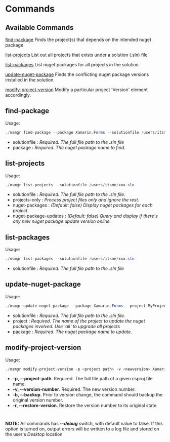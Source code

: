 # Commands

## Available Commands
[find-package](https://github.com/synthphonic/nautilus-cli/blob/33-documentation-update-readmemd-to-include-modify-project-version-command/COMMANDS.md#find-package)
Finds the project(s) that depends on the intended nuget package

[list-projects](https://github.com/synthphonic/nautilus-cli/blob/33-documentation-update-readmemd-to-include-modify-project-version-command/COMMANDS.md#list-projects)
List out all projects that exists under a solution (.sln) file

[list-packages](https://github.com/synthphonic/nautilus-cli/blob/33-documentation-update-readmemd-to-include-modify-project-version-command/COMMANDS.md#list-packages)
List nuget packages for all projects in the solution

[update-nuget-package](https://github.com/synthphonic/nautilus-cli/blob/33-documentation-update-readmemd-to-include-modify-project-version-command/COMMANDS.md#update-nuget-package)
Finds the conflicting nuget package versions installed in the solution.

[modify-project-version](https://github.com/synthphonic/nautilus-cli/blob/33-documentation-update-readmemd-to-include-modify-project-version-command/COMMANDS.md#modify-project-version)
Modify a particular project 'Version' element accordingly.

## find-package
Usage:
```csharp
./nsmgr find-package --package Xamarin.Forms --solutionfile /users/itsme/xxx.sln
```
  - solutionfile :   *Required. The full file path to the .sln file*
  - package          :   *Required. The nuget package name to find.*

## list-projects
Usage:
```csharp
./nsmgr list-projects --solutionfile /users/itsme/xxx.sln
```
  - solutionfile : *Required. The full file path to the .sln file.*
  - projects-only   : *Process project files only and ignore the rest.*
  - nuget-packages : *(Default: false) Display nuget packages for each project.*
  - nuget-package-updates : *(Default: false) Query and display if there's any new nuget package update version online.*

## list-packages
Usage:
```csharp
./nsmgr list-packages --solutionfile /users/itsme/xxx.sln
```
  - solutionfile : *Required. The full file path to the .sln file*


## update-nuget-package
Usage:
```csharp
./nsmgr update-nuget-package --package Xamarin.Forms --project MyProject.Name --solutionfile /users/itsme/xxx.sln --version 3.6.1.21221121
```
  - solutionfile : *Required. The full file path to the .sln file.*
  - project : *Required. The name of the project to update the nuget packages involved. Use 'all' to upgrade all projects*
  - package : *Required. The nuget package name to update.*

## modify-project-version
Usage:
```csharp
./nsmgr modify-project-version -p <project path> -v <newversion> Xamarin.Forms --project MyProject.Name --solutionfile /users/itsme/xxx.sln --version 3.6.1.21221121
```
- **-p, --project-path**. Required. The full file path of a given csproj file name.
- **-v, --version-number**. Required. The new version number.
- **-b, --backup**. Prior to version change, the command should backup the original version number.
- **-r, --restore-version**.  Restore the version number to its original state.

#
**NOTE:** All commands has ***--debug*** switch, with default value to false. If this option is turned on, output errors will be written to a log file and stored on the user's _Desktop_ location
